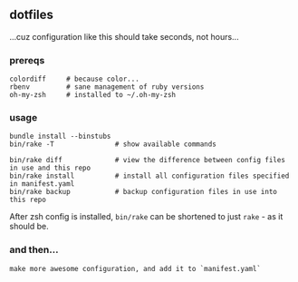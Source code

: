 dotfiles
--------

...cuz configuration like this should take seconds, not hours...

### prereqs

    colordiff     # because color...
    rbenv         # sane management of ruby versions
    oh-my-zsh     # installed to ~/.oh-my-zsh


### usage

    bundle install --binstubs
    bin/rake -T               # show available commands

    bin/rake diff             # view the difference between config files in use and this repo
    bin/rake install          # install all configuration files specified in manifest.yaml
    bin/rake backup           # backup configuration files in use into this repo

After zsh config is installed, `bin/rake` can be shortened to just `rake` - as it should be.

### and then...

    make more awesome configuration, and add it to `manifest.yaml`
